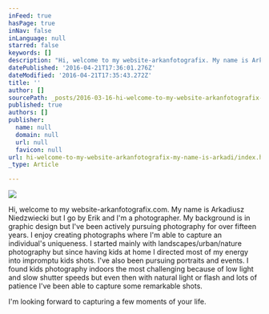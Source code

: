 ```yaml
---
inFeed: true
hasPage: true
inNav: false
inLanguage: null
starred: false
keywords: []
description: "Hi, welcome to my website-arkanfotografix. My name is Arkadiusz Niedzwiecki but I go by\_Erik and I'm a photographer.\_My background is in graphic design but I've been pursuing photography for many years. I enjoy creating photographs where I'm able to capture an individual's uniqueness. I started mainly with landscapes/nature but since having kids at home I directed most of my energy into impromptu kids shots. I've also been pursuing portraits and events. I found kids photography indoors the most challenging because of low light and slow shutter speeds but even then with natural light or flash and lots of patience I've been able to capture some remarkable shots.\_"
datePublished: '2016-04-21T17:36:01.276Z'
dateModified: '2016-04-21T17:35:43.272Z'
title: ''
author: []
sourcePath: _posts/2016-03-16-hi-welcome-to-my-website-arkanfotografix-my-name-is-arkadi.md
published: true
authors: []
publisher:
  name: null
  domain: null
  url: null
  favicon: null
url: hi-welcome-to-my-website-arkanfotografix-my-name-is-arkadi/index.html
_type: Article

---
```

![](https://the-grid-user-content.s3-us-west-2.amazonaws.com/9ab2b919-5b4b-4174-8112-5d8ca539c433.jpg)

Hi, welcome to my website-arkanfotografix.com. My name is Arkadiusz Niedzwiecki but I go by Erik and I'm a photographer. My background is in graphic design but I've been actively pursuing photography for over fifteen years. I enjoy creating photographs where I'm able to capture an individual's uniqueness. I started mainly with landscapes/urban/nature photography but since having kids at home I directed most of my energy into impromptu kids shots. I've also been pursuing portraits and events. I found kids photography indoors the most challenging because of low light and slow shutter speeds but even then with natural light or flash and lots of patience I've been able to capture some remarkable shots. 

I'm looking forward to capturing a few moments of your life.